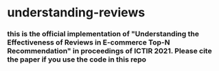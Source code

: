 # understanding-reviews

### this is the official implementation of "Understanding the Effectiveness of Reviews in E-commerce Top-N Recommendation" in proceedings of ICTIR 2021. Please cite the paper if you use the code in this repo
